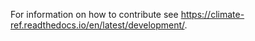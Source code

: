 For information on how to contribute see https://climate-ref.readthedocs.io/en/latest/development/.
